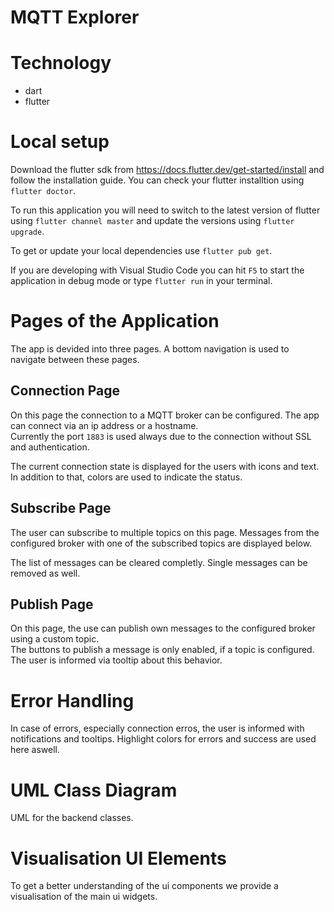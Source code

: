 # MQTT Explorer

# Technology
- dart
- flutter

# Local setup
Download the flutter sdk from https://docs.flutter.dev/get-started/install and follow the installation guide. 
You can check your flutter installtion using `flutter doctor`.

To run this application you will need to switch to the latest version of flutter using `flutter channel master`
and update the versions using `flutter upgrade`.

To get or update your local dependencies use `flutter pub get`.

If you are developing with Visual Studio Code you can hit `F5` to start the application in debug mode or type `flutter run` in your terminal.


# Pages of the Application
The app is devided into three pages. A bottom navigation is used to navigate between these pages.

## Connection Page
On this page the connection to a MQTT broker can be configured. The app can connect via an ip address or a hostname.  
Currently the port `1883` is used always due to the connection without SSL and authentication.

The current connection state is displayed for the users with icons and text. In addition to that, colors are used to indicate the status.

## Subscribe Page
The user can subscribe to multiple topics on this page. Messages from the configured broker with one of the subscribed topics are displayed below. 

The list of messages can be cleared completly. Single messages can be removed as well.

## Publish Page
On this page, the use can publish own messages to the configured broker using a custom topic.  
The buttons to publish a message is only enabled, if a topic is configured. The user is informed via tooltip about this behavior.

# Error Handling
In case of errors, especially connection erros, the user is informed with notifications and tooltips. Highlight colors for errors and success are used here aswell.

# UML Class Diagram
UML for the backend classes.

# Visualisation UI Elements
To get a better understanding of the ui components we provide a visualisation of the main ui widgets.
